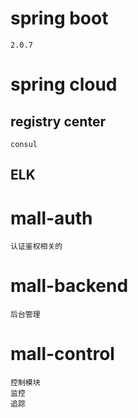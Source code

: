 # spring boot
    2.0.7

# spring cloud

## registry center
    consul
## ELK

# mall-auth
    认证鉴权相关的
# mall-backend
    后台管理
# mall-control
    控制模块
    监控
    追踪